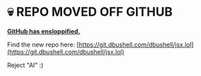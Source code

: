 # 💀 REPO MOVED OFF GITHUB

[**GitHub has ensloppified.**](https://dbushell.com/2025/08/11/github-ensloppification/)

Find the new repo here: [https://git.dbushell.com/dbushell/jsx.lol](https://git.dbushell.com/dbushell/jsx.lol)

Reject "AI" :)


